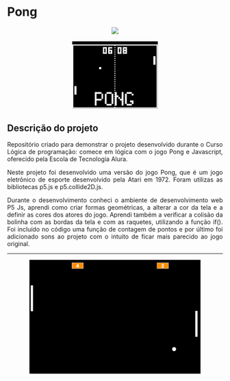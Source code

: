 <h1>Pong</h1>

<p align="center">
    <img src="https://img.shields.io/static/v1?label=STATUS&message=CONCLUIDO&color=GREEN&style=for-the-badge"/>
</p>

<p align="center" >
<img style="width: 200px" src="https://github.com/andreacury/Pong/raw/main/assets/foto-pong.jpg"/>
</p>

## Descrição do projeto

<p align="justify">
  Repositório criado para demonstrar o projeto desenvolvido durante o Curso Lógica de programação: comece em lógica com o jogo Pong e Javascript, oferecido pela Escola de Tecnologia Alura.  
</p>

<p align="justify">
  Neste projeto foi desenvolvido uma versão do jogo Pong, que é um jogo eletrônico de esporte desenvolvido pela Atari em 1972. Foram utilizas as bibliotecas p5.js e p5.collide2D.js.</p>

<p align="justify">
  Durante o desenvolvimento conheci o ambiente de desenvolvimento web P5 Js, aprendi como criar formas geométricas, a alterar a cor da tela e a definir as cores dos atores do jogo. Aprendi também a verificar a colisão da bolinha com as bordas da tela e com as raquetes, utilizando a função if(). Foi incluído no código uma função de contagem de pontos e por último foi adicionado sons ao projeto com o intuito de ficar mais parecido ao jogo original.</p>

---

<p align="center">
<img style="width: 400px" src="https://github.com/andreacury/Pong/raw/main/assets/GIF%2025-10-2022%2017-34-50.gif"></p>
